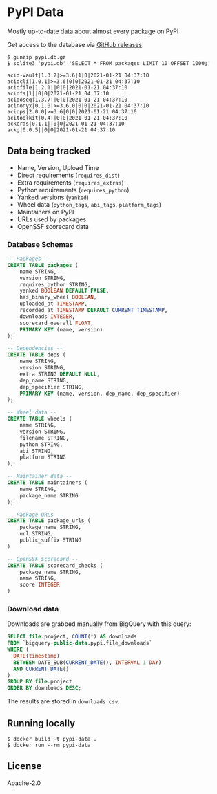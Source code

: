 # PyPI Data

Mostly up-to-date data about almost every package on PyPI

Get access to the database via [GitHub releases](https://github.com/sethmlarson/pypi-data/releases).

```console
$ gunzip pypi.db.gz
$ sqlite3 'pypi.db' 'SELECT * FROM packages LIMIT 10 OFFSET 1000;'

acid-vault|1.3.2|>=3.6|1|0|2021-01-21 04:37:10
acidcli|1.0.1|>=3.6|0|0|2021-01-21 04:37:10
acidfile|1.2.1||0|0|2021-01-21 04:37:10
acidfs|1||0|0|2021-01-21 04:37:10
acidoseq|1.3.7||0|0|2021-01-21 04:37:10
acinonyx|0.1.0|>=3.6.0|0|0|2021-01-21 04:37:10
aciops|2.0.0|>=3.6|0|0|2021-01-21 04:37:10
acitoolkit|0.4||0|0|2021-01-21 04:37:10
ackeras|0.1.1||0|0|2021-01-21 04:37:10
ackg|0.0.5||0|0|2021-01-21 04:37:10
```

## Data being tracked

- Name, Version, Upload Time
- Direct requirements (`requires_dist`)
- Extra requirements (`requires_extras`)
- Python requirements (`requires_python`)
- Yanked versions (`yanked`)
- Wheel data (`python_tags`, `abi_tags`, `platform_tags`)
- Maintainers on PyPI
- URLs used by packages
- OpenSSF scorecard data

### Database Schemas

```sql
-- Packages --
CREATE TABLE packages (
    name STRING,
    version STRING,
    requires_python STRING,
    yanked BOOLEAN DEFAULT FALSE,
    has_binary_wheel BOOLEAN,
    uploaded_at TIMESTAMP,
    recorded_at TIMESTAMP DEFAULT CURRENT_TIMESTAMP,
    downloads INTEGER,
    scorecard_overall FLOAT,
    PRIMARY KEY (name, version)
);

-- Dependencies --
CREATE TABLE deps (
    name STRING,
    version STRING,
    extra STRING DEFAULT NULL,
    dep_name STRING,
    dep_specifier STRING,
    PRIMARY KEY (name, version, dep_name, dep_specifier)
);

-- Wheel data --
CREATE TABLE wheels (
    name STRING,
    version STRING,
    filename STRING,
    python STRING,
    abi STRING,
    platform STRING
);

-- Maintainer data --
CREATE TABLE maintainers (
    name STRING,
    package_name STRING
);

-- Package URLs --
CREATE TABLE package_urls (
    package_name STRING,
    url STRING,
    public_suffix STRING
)

-- OpenSSF Scorecard --
CREATE TABLE scorecard_checks (
    package_name STRING,
    name STRING,
    score INTEGER
)
```

### Download data

Downloads are grabbed manually from BigQuery with this query:

```sql
SELECT file.project, COUNT(*) AS downloads
FROM `bigquery-public-data.pypi.file_downloads`
WHERE (
  DATE(timestamp)
  BETWEEN DATE_SUB(CURRENT_DATE(), INTERVAL 1 DAY)
  AND CURRENT_DATE()
)
GROUP BY file.project
ORDER BY downloads DESC;
```

The results are stored in `downloads.csv`.

## Running locally

```
$ docker build -t pypi-data .
$ docker run --rm pypi-data
```

## License

Apache-2.0
